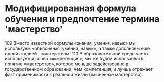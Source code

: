 # Модифицированная формула обучения и предпочтение термина 'мастерство'

109 Вместо известной формулы «знания, умения, навык» мы используем «объяснения, умения, навык», а также дополняем еще одной стадией – мастерством!
110 В образовательной среде часто используется слово «компетенция», мы же будем использовать понятие «мастерство», которое меньше задействовано в государственном образовании, чем компетенция, и лучше отражает факт применимости к реальной жизни (жизненное мастерство).
